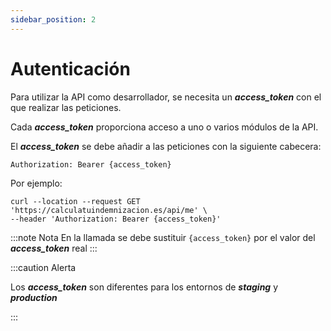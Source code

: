 ```yaml
---
sidebar_position: 2
---
```


# Autenticación

Para utilizar la API como desarrollador, se necesita un **_access_token_** con el que realizar las peticiones. 

Cada **_access_token_** proporciona acceso a uno o varios módulos de la API.

El **_access_token_** se debe añadir a las peticiones con la siguiente cabecera: 

```
Authorization: Bearer {access_token}
```

Por ejemplo:

```shell
curl --location --request GET 'https://calculatuindemnizacion.es/api/me' \
--header 'Authorization: Bearer {access_token}'
```
:::note Nota
En la llamada se debe sustituir `{access_token}` por el valor del **_access_token_** real
:::

:::caution Alerta

Los **_access_token_** son diferentes para los entornos de **_staging_** y **_production_**

:::